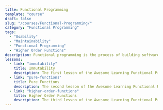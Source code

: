 ```yaml
---
title: Functional Programming
template: "course"
draft: false
slug: "/courses/Functional-Programming/"
category: "Functional Programming"
tags:
  - "Usability"
  - "Maintainability"
  - "Functional Programming"
  - "Higher Order Functions"
description: Functional programming is the process of building software by composing pure functions, avoiding shared state, mutable data, and side-effects. Functional programming is declarative rather than imperative, and application state flows through pure functions. Contrast with object oriented programming, where application state is usually shared and colocated with methods in objects. This course introduces engineers to some of the base-level concepts of functional programming.
lessons:
  - link: "immutability"
    title: Immutability
    description: The first lesson of the Awesome Learning Functional Programming course will teach students how to apply the concept of immutability (the idea that something cannot be modified after being instantiated) to your code and how to avoid common pitfalls in JavaScript.
  - link: "pure-functions"
    title: Pure Functions
    description: The second lesson of the Awesome Learning Functional Programming course will teach students how to apply the concept of functional purity to your code and how to write and recognize pure functions.
  - link: "higher-order-functions"
    title: Higher Order Functions
    description: The third lesson of the Awesome Learning Functional Programming course will teach students how to write and utilize higher order functions in your code to better compose reusable functions.
---
```

